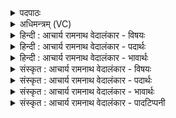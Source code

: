 <details><summary>पदपाठः</summary>

यो꣡गे꣢꣯योगे। यो꣡गे꣢꣯। यो꣣गे। तव꣡स्त꣢रम्। वा꣡जे꣢꣯वाजे। वा꣡जे꣢꣯। वा꣣जे। हवामहे। स꣡खा꣢꣯यः। स। खा꣣यः। इ꣡न्द्र꣢म्। ऊ꣣त꣡ये꣢। १६३।
</details>

<details><summary>अधिमन्त्रम् (VC)</summary>

- इन्द्रः
- शुनः शेप आजीगर्तिः
- गायत्री
- षड्जः
- ऐन्द्रं काण्डम्
</details>

<details><summary>हिन्दी : आचार्य रामनाथ वेदालंकार - विषयः</summary>

अगले मन्त्र में आत्मरक्षा के लिए इन्द्र को पुकारा जा रहा है।
</details>

<details><summary>हिन्दी : आचार्य रामनाथ वेदालंकार - पदार्थः</summary>

पदार्थान्वयभाषाः -  प्रथम—परमात्मा के पक्ष में। (योगे योगे) योग को विभिन्न स्तरों यम, नियम, आसन, प्राणायाम, प्रत्याहार, धारणा, ध्यान, सविकल्पक-निर्विकल्पक समाधि में (तवस्तरम्) क्रमशः बढ़नेवाले, योग-विघ्नों को नष्ट करनेवाले तथा साधक की उन्नति करनेवाले (इन्द्रम्) सिद्धिप्रदायक परमेश्वर को (सखायः) हम साथी योगी-जन (वाजे वाजे) प्रत्येक आन्तरिक देवासुर-संग्राम में (ऊतये) रक्षा वा विजय-प्राप्ति के लिए (हवामहे) पुकारें ॥ द्वितीय—सेनाध्यक्ष के पक्ष में। (योगे योगे) राष्ट्र के प्रत्येक अप्राप्त की प्राप्तिरूप उत्कर्ष के निमित्त (तवस्तरम्) अतिशय क्रियाशील, बलवृद्ध, विघ्नविनाशक (इन्द्रम्) दुष्ट शत्रुओं के विदारक, विजय-प्रद, धार्मिक, वीर सेनाध्यक्ष को (सखायः) परस्पर सखिभाव से निवास करते हुए हम प्रजाजन (वाजे वाजे) प्रत्येक युद्ध में (ऊतये) रक्षा और विजय की प्राप्ति के लिए (हवामहे) पुकारें, उद्बोधन दें ॥९॥ इस मन्त्र में श्लेषालङ्कार है। ‘योगे योगे, वाजे वाजे’ इस आवृत्ति में छेकानुप्रास है ॥९॥
</details>

<details><summary>हिन्दी : आचार्य रामनाथ वेदालंकार - भावार्थः</summary>

भावार्थभाषाः -  योगाभ्यास करते हुए मनुष्य के सम्मुख व्याधि, स्त्यान, संशय, प्रमाद, आलस्य आदि बहुत से विघ्न आते हैं। ईश्वरप्रणिधान या प्रणवजप से वे हटाये जा सकते हैं। इसलिए जब-जब हमारे अन्तःकरण में देवासुर-संघर्ष प्रवृत्त होता है, तब-तब हम विघ्नों को पराजित करने और योगसिद्धि को प्राप्त करने के लिए बलवृद्ध परमेश्वर को पुकारते हैं। इसी प्रकार राष्ट्र में भी जब-जब शत्रुओं का आक्रमण होता है तब-तब उन्हें जीतने के लिए और राष्ट्र की रक्षा के लिए हम शूरवीर सेनापति को उद्बोधन दें, जिससे राष्ट्र शत्रुरहित और उन्नतिशील हो ॥९॥
</details>

<details><summary>संस्कृत : आचार्य रामनाथ वेदालंकार - विषयः</summary>

अथ स्वात्मरक्षणायेन्द्र आहूयते।
</details>

<details><summary>संस्कृत : आचार्य रामनाथ वेदालंकार - पदार्थः</summary>

पदार्थान्वयभाषाः -  प्रथमः—परमात्मपरः। (योगेयोगे) योगस्य विभिन्नस्तरेषु यमनियमासनप्राणायामप्रत्याहारधारणाध्यानसविकल्पक-निर्विकल्पकसमाधिषु (तवस्तरम्) तौति वर्द्धते, हिनस्ति विघ्नान्, तावयति वर्द्धयति च साधकं यः स तवाः, अतिशयेन तवाः तवस्तरः तम्। तु गतिवृद्धिहिंसासु सौत्रो धातुः। सर्वधातुभ्योऽसुन् उ० ४।१९० इत्यसुन्। ततोऽतिशायने तरप्। (इन्द्रम्) सिद्धिप्रदं परमेश्वरम् (सखायः) सुहृदो वयम् (वाजे वाजे) सर्वस्मिन्नान्तरिके देवासुरसंग्रामे। वाज इति संग्रामनाम। निघं० २।१७। (ऊतये) रक्षायै विजयप्राप्तये वा (हवामहे) आह्वयेम। अत्र ह्वेञ् धातोर्लेटि लेटोऽडाटौ अ० ३।४।९४ इत्याडागमे कृते बहुलं छन्दसि अ० ६।१।३४ इति सम्प्रसारणम् ॥ अथ द्वितीयः—सेनाध्यक्षपरः। (योगेयोगे) अप्राप्तस्य प्राप्तिर्योगस्तस्मिन्, योगे योगे प्रतिराष्ट्रोत्कर्षनिमित्तम् (तवस्तरम्) अतिशयेन गतिमन्तं क्रियाशीलं बलवृद्धं विघ्नविनाशकं च (इन्द्रम्) दुष्टशत्रुविदारकं विजयप्रदं धार्मिकं वीरं सेनाध्यक्षम् (सखायः) परस्परं सखिभावेन निवसन्तः प्रजाजनाः वयम् (वाजे वाजे) युद्धे युद्धे (ऊतये) रक्षणाय विजयप्राप्तये वा (हवामहे) आह्वयेम, उद्बोधयेम ॥९॥२ अत्र श्लेषालंकारः। योगे योगे, वाजे वाजे इत्यावृत्तौ च छेकानुप्रासः ॥९॥
</details>

<details><summary>संस्कृत : आचार्य रामनाथ वेदालंकार - भावार्थः</summary>

भावार्थभाषाः -  योगमभ्यस्यतो जनस्य पुरतो व्याधिस्त्यानसंशयप्रमादालस्यादयो बहवो विघ्ना उपतिष्ठन्ति। ईश्वरप्रणिधानेन प्रणवजपेन वा ते निवारयितुं शक्यन्ते३। अतो यदा यदाऽस्माकमन्तःकरणे देवासुरसंघर्षः प्रवर्तते तदा तदा वयं विघ्नान् पराजेतुं योगसिद्धिं च प्राप्तुं बलवृद्धं परमेश्वरमाह्वयामः। तथैव राष्ट्रेऽपि यदा यदा शत्रूणामाक्रमणं जायते तदा तदा तेषां विजयाय राष्ट्रस्य च वयं शूरं सेनापतिमुद्बोधयामो येन राष्ट्रं निःसपत्नमुत्कर्षारूढं च भवेत् ॥९॥
</details>

<details><summary>संस्कृत : आचार्य रामनाथ वेदालंकार - पादटिप्पनी</summary>

टिप्पणी:   १. ऋ० १।३०।७, य० ११।१४, अथ० २०।२६।१, साम० ७४३। २. दयानन्दर्षिर्मन्त्रमिमम् ऋग्भाष्ये परमात्मपक्षे सेनाध्यक्षपक्षे च यजुर्भाष्ये च राजपक्षे व्याख्यातवान्। ३. द्रष्टव्यम्—योग० १।२७-३२।
</details>